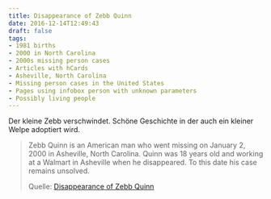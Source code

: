 ```yaml
---
title: Disappearance of Zebb Quinn
date: 2016-12-14T12:49:43
draft: false
tags:
- 1981 births
- 2000 in North Carolina
- 2000s missing person cases
- Articles with hCards
- Asheville, North Carolina
- Missing person cases in the United States
- Pages using infobox person with unknown parameters
- Possibly living people
---
```


Der kleine Zebb verschwindet. Schöne Geschichte in der auch ein kleiner
Welpe adoptiert wird.


> Zebb Quinn is an American man who went missing on January 2, 2000 in
> Asheville, North Carolina. Quinn was 18 years old and working at
> a Walmart in Asheville when he disappeared. To this date his case remains
> unsolved.
>
> Quelle: [Disappearance of Zebb Quinn](https://en.wikipedia.org/wiki/Disappearance_of_Zebb_Quinn)
